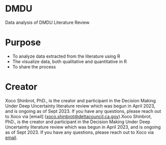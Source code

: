 # DMDU
Data analysis of DMDU Literature Review
# Purpose
- To analyze data extracted from the literature using R
- The visualize data, both qualitative and quantitative in R
- To share the process

# Creator
Xoco Shinbrot, PhD., is the creator and participant in the Decision Making Under Deep Uncertainty literature review which was begun in April 2023, and is ongoing as of Sept 2023. If you have any questions, please reach out to Xoco via [email] (xoco.shinbrot@deltacouncil.ca.gov).Xoco Shinbrot, PhD., is the creator and participant in the Decision Making Under Deep Uncertainty literature review which was begun in April 2023, and is ongoing as of Sept 2023. If you have any questions, please reach out to Xoco via [email](xoco.shinbrot@deltacouncil.ca.gov).